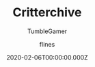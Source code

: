 ---
title: Critterchive
author:
  - TumbleGamer
  - flines
description: A project to archive BoxCritter's Past
date: 2020-02-06T00:00:00.000Z
buttons:
- name: Link
  href: https://docs.google.com/spreadsheets/d/1rG_XebpkXgzW6POvZmAIMvs6z5HoDJGCzn5rRH9GPJ0
- type: 1
  name: Source
  href: ''
- type: 1
  name: Discord
  href: https://discord.gg/TpKmtez
---